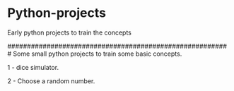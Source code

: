 # Python-projects
 Early python projects to train the concepts

#########################################################
Some small python projects to train some basic concepts.


1 - dice simulator.

2 - Choose a random number.
